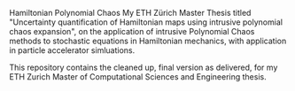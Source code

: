 Hamiltonian Polynomial Chaos
My ETH Zürich Master Thesis titled "Uncertainty quantification of
Hamiltonian maps using
intrusive polynomial chaos
expansion", on the application of intrusive Polynomial Chaos methods to stochastic equations in Hamiltonian mechanics, with application in particle accelerator simluations.

This repository contains the cleaned up, final version as delivered, for my ETH Zurich Master of Computational Sciences and Engineering thesis.
